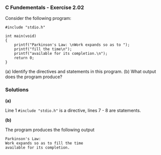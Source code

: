 ### C Fundementals - Exercise 2.02

Consider the following program:

```
#include "stdio.h"

int main(void)
{
	printf("Parkinson's Law: \nWork expands so as to ");
	printf("fill the time\n");
	printf("available for its completion.\n");
	return 0;
}
```
(a) Identify the directives and statements in this program.
(b) What output does the program produce?

### Solutions

**(a)**

Line 1 ```#include "stdio.h"``` is a directive,  lines 7 - 8 are statements.

**(b)**

The program produces the following output

```
Parkinson's Law: 
Work expands so as to fill the time
available for its completion.
```